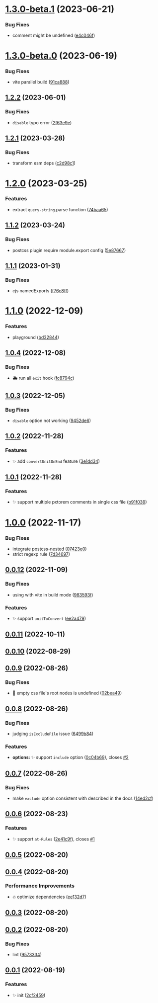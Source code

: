 # [1.3.0-beta.1](https://github.com/hemengke1997/postcss-pxtorem/compare/v1.3.0-beta.0...v1.3.0-beta.1) (2023-06-21)


### Bug Fixes

* comment might be undefined ([e4c046f](https://github.com/hemengke1997/postcss-pxtorem/commit/e4c046f874a29d382794ccc233f3f19e46e0e4f8))



# [1.3.0-beta.0](https://github.com/hemengke1997/postcss-pxtorem/compare/v1.2.2...v1.3.0-beta.0) (2023-06-19)


### Bug Fixes

* vite parallel build ([91ca888](https://github.com/hemengke1997/postcss-pxtorem/commit/91ca88815e59b92892c3f76b0c6c1f90bcc09c20))



## [1.2.2](https://github.com/hemengke1997/postcss-pxtorem/compare/v1.2.1...v1.2.2) (2023-06-01)


### Bug Fixes

* `disable` typo error ([2f63e9e](https://github.com/hemengke1997/postcss-pxtorem/commit/2f63e9ec3ea391027979e3a6eff8d949c8edbe5d))



## [1.2.1](https://github.com/hemengke1997/postcss-pxtorem/compare/v1.2.0...v1.2.1) (2023-03-28)


### Bug Fixes

* transform esm deps ([c2d98c1](https://github.com/hemengke1997/postcss-pxtorem/commit/c2d98c1db03a86961983b076ef7a326209208e15))



# [1.2.0](https://github.com/hemengke1997/postcss-pxtorem/compare/v1.1.2...v1.2.0) (2023-03-25)


### Features

* extract `query-string`.parse function ([74baa65](https://github.com/hemengke1997/postcss-pxtorem/commit/74baa650e88f2d21bf3f88b6bae4f438318c7389))



## [1.1.2](https://github.com/hemengke1997/postcss-pxtorem/compare/v1.1.1...v1.1.2) (2023-03-24)


### Bug Fixes

* postcss plugin require module.export config ([5e87667](https://github.com/hemengke1997/postcss-pxtorem/commit/5e87667f6cd52a1555b6d95fc6f54548778b0759))



## [1.1.1](https://github.com/hemengke1997/postcss-pxtorem/compare/v1.1.0...v1.1.1) (2023-01-31)


### Bug Fixes

* cjs namedExports ([f76c8ff](https://github.com/hemengke1997/postcss-pxtorem/commit/f76c8ff81cb10917f65d78c9397488771157c3e3))



# [1.1.0](https://github.com/hemengke1997/postcss-pxtorem/compare/v1.0.4...v1.1.0) (2022-12-09)


### Features

* playground ([bd32844](https://github.com/hemengke1997/postcss-pxtorem/commit/bd328442ddca0ba79dcfbcf1349218d455b4555e))



## [1.0.4](https://github.com/hemengke1997/postcss-pxtorem/compare/v1.0.3...v1.0.4) (2022-12-08)


### Bug Fixes

* 🚑️ run all `exit` hook ([fc8794c](https://github.com/hemengke1997/postcss-pxtorem/commit/fc8794c81079bc72915c8c1823b1443d11f53de3))



## [1.0.3](https://github.com/hemengke1997/postcss-pxtorem/compare/v1.0.2...v1.0.3) (2022-12-05)


### Bug Fixes

* `disable` option not working ([9452de6](https://github.com/hemengke1997/postcss-pxtorem/commit/9452de6c87c5c853758f5026a79ded8afe9695e1))



## [1.0.2](https://github.com/hemengke1997/postcss-pxtorem/compare/v1.0.1...v1.0.2) (2022-11-28)


### Features

* ✨ add `convertUnitOnEnd` feature ([3e1dd34](https://github.com/hemengke1997/postcss-pxtorem/commit/3e1dd34bea47bab370a1a255b31097370a1531c8))



## [1.0.1](https://github.com/hemengke1997/postcss-pxtorem/compare/v1.0.0...v1.0.1) (2022-11-28)


### Features

* ✨ support multiple pxtorem comments in single css file ([b91f039](https://github.com/hemengke1997/postcss-pxtorem/commit/b91f039d767eab74d7081860a4c421314b8b280d))



# [1.0.0](https://github.com/hemengke1997/postcss-pxtorem/compare/v0.0.12...v1.0.0) (2022-11-17)


### Bug Fixes

* integrate postcss-nested ([07423e0](https://github.com/hemengke1997/postcss-pxtorem/commit/07423e09333b002cc91cf41c7f48adcccb80043e))
* strict regexp rule ([7d34697](https://github.com/hemengke1997/postcss-pxtorem/commit/7d34697aa3996ef94537218ad7629fbb7ced019c))



## [0.0.12](https://github.com/hemengke1997/postcss-pxtorem/compare/v0.0.11...v0.0.12) (2022-11-09)


### Bug Fixes

* using with vite in build mode ([983593f](https://github.com/hemengke1997/postcss-pxtorem/commit/983593f78129d2e0babf8ca1228582b04437b82a))


### Features

* ✨ support `unitToConvert` ([ee2a479](https://github.com/hemengke1997/postcss-pxtorem/commit/ee2a479af363d723e4e081e64512c5202e27a064))



## [0.0.11](https://github.com/hemengke1997/postcss-pxtorem/compare/v0.0.10...v0.0.11) (2022-10-11)



## [0.0.10](https://github.com/hemengke1997/postcss-pxtorem/compare/v0.0.9...v0.0.10) (2022-08-29)



## [0.0.9](https://github.com/hemengke1997/postcss-pxtorem/compare/v0.0.8...v0.0.9) (2022-08-26)


### Bug Fixes

* 🐛 empty css file's root nodes is undefined ([02bea49](https://github.com/hemengke1997/postcss-pxtorem/commit/02bea49037ca01e43add90d77011e1165e24989f))



## [0.0.8](https://github.com/hemengke1997/postcss-pxtorem/compare/v0.0.7...v0.0.8) (2022-08-26)


### Bug Fixes

* judging `isExcludeFile` issue ([6499b84](https://github.com/hemengke1997/postcss-pxtorem/commit/6499b84a98904174b213e8afa146c6b841376a8e))


### Features

* **options:** ✨ support `include` option ([0c04b69](https://github.com/hemengke1997/postcss-pxtorem/commit/0c04b69f753c3bdf0cf87cae69c36573be2ac225)), closes [#2](https://github.com/hemengke1997/postcss-pxtorem/issues/2)



## [0.0.7](https://github.com/hemengke1997/postcss-pxtorem/compare/v0.0.6...v0.0.7) (2022-08-26)


### Bug Fixes

* make `exclude` option consistent with described in the docs ([14ed2cf](https://github.com/hemengke1997/postcss-pxtorem/commit/14ed2cf0d1f56ae9027e1687882d4c870c17deb1))



## [0.0.6](https://github.com/hemengke1997/postcss-pxtorem/compare/v0.0.5...v0.0.6) (2022-08-23)


### Features

* ✨ support `at-Rules` ([2e41c9f](https://github.com/hemengke1997/postcss-pxtorem/commit/2e41c9f5a90e103ba5d4fa7df7b751d5fc88c36d)), closes [#1](https://github.com/hemengke1997/postcss-pxtorem/issues/1)



## [0.0.5](https://github.com/hemengke1997/postcss-pxtorem/compare/v0.0.4...v0.0.5) (2022-08-20)



## [0.0.4](https://github.com/hemengke1997/postcss-pxtorem/compare/v0.0.3...v0.0.4) (2022-08-20)


### Performance Improvements

* 🔥 optimize dependencies ([ee132d7](https://github.com/hemengke1997/postcss-pxtorem/commit/ee132d7570984671d44e8b32a836b1a01fa6f050))



## [0.0.3](https://github.com/hemengke1997/postcss-pxtorem/compare/v0.0.2...v0.0.3) (2022-08-20)



## [0.0.2](https://github.com/hemengke1997/postcss-pxtorem/compare/v0.0.1...v0.0.2) (2022-08-20)


### Bug Fixes

* lint ([9573334](https://github.com/hemengke1997/postcss-pxtorem/commit/9573334de5bd8de725b8bdd6214106c72351d74d))



## [0.0.1](https://github.com/hemengke1997/postcss-pxtorem/compare/2cf2459f62671ba02a19475f5310de1053fcedda...v0.0.1) (2022-08-19)


### Features

* ✨ init ([2cf2459](https://github.com/hemengke1997/postcss-pxtorem/commit/2cf2459f62671ba02a19475f5310de1053fcedda))



